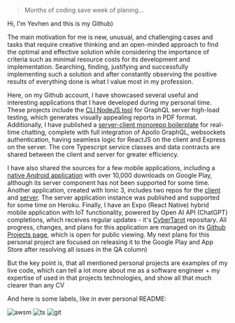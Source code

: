 > Months of coding save week of planing...

Hi, I'm Yevhen and this is my Github) 

The main motivation for me is new, unusual, and challenging cases and tasks that require creative thinking and an open-minded approach to find the optimal and effective solution while considering the importance of criteria such as minimal resource costs for its development and implementation. Searching, finding, justifying and successfully implementing such a solution and after constantly observing the positive results of everything done is what I value most in my profession.

Here, on my Github account, I have showcased several useful and interesting applications that I have developed during my personal time. These projects include the [CLI NodeJS tool](https://github.com/jonnSmith/GraphQL_TestKIT) for GraphQL server high-load testing, which generates visually appealing reports in PDF format. Additionally, I have published a [server-client monorepo boilerplate](https://github.com/jonnSmith/MERN_TS_WS_GraphQL) for real-time chatting, complete with full integration of Apollo GraphQL, websockets authentication, having seamless logic for ReactJS on the client and Express on the server. The core Typescript service classes and data contracts are shared between the client and server for greater efficiency. 

I have also shared the sources for a few mobile applications, including a [native Android application](https://github.com/jonnSmith/xguides) with over 10,000 downloads on Google Play, although its server component has not been supported for some time. Another application, created with Ionic 3, includes two repos for the [client](https://github.com/jonnSmith/Nevills) and [server](https://github.com/jonnSmith/NevillsBack). The server application instance was published and supported for some time on Heroku. Finally, I have an Expo (React Native) hybrid mobile application with IoT functionality, powered by Open AI API (ChatGPT) completions, which receives regular updates - it's [CyberTarot](https://github.com/jonnSmith/CyberTarot) repositary. All progress, changes, and plans for this application are managed on its [Github Projects page](https://github.com/users/jonnSmith/projects/2), which is open for public viewing. My next plans for this personal project are focused on releasing it to the Google Play and App Store after resolving all issues in the QA column) 

But the key point is, that all mentioned personal projects are examples of my live code, which can tell a lot more about me as a software engineer + my expertise of used in that projects technologies, and show all that much clearer than any CV

And here is some labels, like in ever personal README:

![awsm](https://flat.badgen.net/badge/icon/Awesome?icon=awesome&label&labelColor=blue&color=555555) ![ts](https://flat.badgen.net/badge/-/TypeScript?icon=typescript&label&labelColor=blue&color=555555) ![git](https://flat.badgen.net/badge/icon/GitHub?icon=github&label&labelColor=blue&color=555555)
